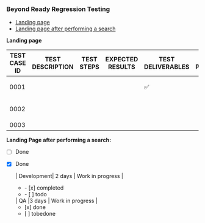 ### Beyond Ready Regression Testing


- [Landing page](#landing-page-after-performing-a-search)
- [Landing page after performing a search](#landing-page-after-performing-a-search)

**Landing page**

| TEST CASE ID  | TEST DESCRIPTION | TEST STEPS | EXPECTED RESULTS | TEST DELIVERABLES  | TEST PERFORMED   |
| ------------- | ---------------- | ---------- | ---------------- | -----------------  | --------------   |
|     0001      |                  |            |                  | :white_check_mark: |  <ul><li>- []    |
|     0002      |                  |            |                  |                    | <ul><li>- [] Yes |
|     0003      |                  |            |                  |                    |                  |

**Landing Page after performing a search:**

- [ ] Done
- [x] Done

  
  
  
  | Development| 2 days    | Work in progress | <ul><li>- [x] completed</li><li>- [ ] todo</li></ul>
| QA     |3 days |  Work in progress | <ul><li>[x] done</li><li>[ ] tobedone</li></ul>
